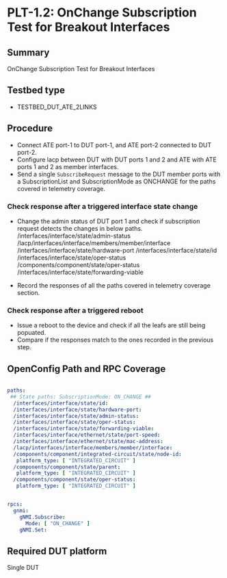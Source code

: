 # PLT-1.2: OnChange Subscription Test for Breakout Interfaces

## Summary

OnChange Subscription Test for Breakout Interfaces

## Testbed type

*  TESTBED_DUT_ATE_2LINKS

## Procedure

* Connect ATE port-1 to DUT port-1, and ATE port-2 connected to DUT port-2.
* Configure lacp between DUT with DUT ports 1 and 2 and ATE with ATE ports 1 and 2 as member interfaces.
* Send a single `SubscribeRequest` message to the DUT member ports with a SubscriptionList and SubscriptionMode as ONCHANGE for the paths covered in telemetry coverage.

### Check response after a triggered interface state change

  * Change the admin status of DUT port 1 and check if subscription request detects the changes in below paths.
    /interfaces/interface/state/admin-status
    /lacp/interfaces/interface/members/member/interface
    /interfaces/interface/state/hardware-port
    /interfaces/interface/state/id
    /interfaces/interface/state/oper-status
    /components/component/state/oper-status
    /interfaces/interface/state/forwarding-viable
  
  * Record the responses of all the paths covered in telemetry coverage section. 


### Check response after a triggered reboot

  * Issue a reboot to the device and check if all the leafs are still being popuated.
  * Compare if the responses match to the ones recorded in the previous step. 
 
## OpenConfig Path and RPC Coverage

```yaml

paths:
 ## State paths: SubscriptionMode: ON_CHANGE ##
  /interfaces/interface/state/id:
  /interfaces/interface/state/hardware-port:
  /interfaces/interface/state/admin-status:
  /interfaces/interface/state/oper-status:
  /interfaces/interface/state/forwarding-viable:
  /interfaces/interface/ethernet/state/port-speed:
  /interfaces/interface/ethernet/state/mac-address:
  /lacp/interfaces/interface/members/member/interface:
  /components/component/integrated-circuit/state/node-id:
   platform_type: [ "INTEGRATED_CIRCUIT" ]
  /components/component/state/parent:
   platform_type: [ "INTEGRATED_CIRCUIT" ]
  /components/component/state/oper-status:
   platform_type: [ "INTEGRATED_CIRCUIT" ]


rpcs:
  gnmi:
    gNMI.Subscribe:
      Mode: [ "ON_CHANGE" ]
    gNMI.Set:
```
## Required DUT platform
Single DUT
